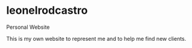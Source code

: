 # leonelrodcastro
Personal Website

This is my own website to represent me and to help me find new clients.

